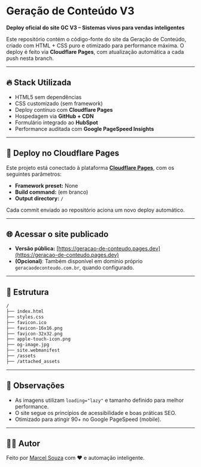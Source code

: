 # Geração de Conteúdo V3

**Deploy oficial do site GC V3 – Sistemas vivos para vendas inteligentes**

Este repositório contém o código-fonte do site da Geração de Conteúdo, criado com HTML + CSS puro e otimizado para performance máxima. O deploy é feito via **Cloudflare Pages**, com atualização automática a cada push nesta branch.

---

## 🔥 Stack Utilizada

- HTML5 sem dependências
- CSS customizado (sem framework)
- Deploy contínuo com **Cloudflare Pages**
- Hospedagem via **GitHub + CDN**
- Formulário integrado ao **HubSpot**
- Performance auditada com **Google PageSpeed Insights**

---

## 🚀 Deploy no Cloudflare Pages

Este projeto está conectado à plataforma **[Cloudflare Pages](https://pages.cloudflare.com/)**, com os seguintes parâmetros:

- **Framework preset:** None
- **Build command:** (em branco)
- **Output directory:** `/`

Cada commit enviado ao repositório aciona um novo deploy automático.

---

## 🌐 Acessar o site publicado

- **Versão pública:** [https://geracao-de-conteudo.pages.dev](https://geracao-de-conteudo.pages.dev)
- **(Opcional)**: Também disponível em domínio próprio `geracaodeconteudo.com.br`, quando configurado.

---

## 📂 Estrutura

```bash
/
├── index.html
├── styles.css
├── favicon.ico
├── favicon-16x16.png
├── favicon-32x32.png
├── apple-touch-icon.png
├── og-image.jpg
├── site.webmanifest
├── /assets
├── /attached_assets
```

---

## 📌 Observações

- As imagens utilizam `loading="lazy"` e tamanho definido para melhor performance.
- O site segue os princípios de acessibilidade e boas práticas SEO.
- Otimizado para atingir 90+ no Google PageSpeed (mobile).

---

## 👨‍💻 Autor

Feito por [Marcel Souza](https://github.com/modilhao) com ❤️ e automação inteligente.
